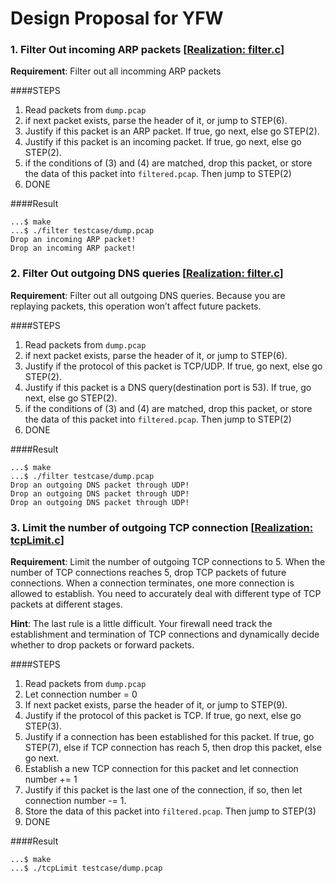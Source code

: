 # Design Proposal for YFW

### 1. Filter Out incoming ARP packets [[Realization: filter.c](./src/filter.c)]

**Requirement**: Filter out all incomming ARP packets

####STEPS
1. Read packets from `dump.pcap`
2. if next packet exists, parse the header of it, or jump to STEP(6).
3. Justify if this packet is an ARP packet. If true, go next, else go STEP(2).
4. Justify if this packet is an incoming packet. If true, go next, else go STEP(2).
5. if the conditions of (3) and (4) are matched, drop this packet, or store the data of this packet into `filtered.pcap`. Then jump to STEP(2)
6. DONE

####Result

```
...$ make
...$ ./filter testcase/dump.pcap 
Drop an incoming ARP packet!
Drop an incoming ARP packet!
```

### 2. Filter Out outgoing DNS queries [[Realization: filter.c](./src/filter.c)]

**Requirement**: Filter out all outgoing DNS queries. Because you are replaying packets, this operation won’t affect future packets.

####STEPS
1. Read packets from `dump.pcap`
2. if next packet exists, parse the header of it, or jump to STEP(6).
3. Justify if the protocol of this packet is TCP/UDP. If true, go next, else go STEP(2).
4. Justify if this packet is a DNS query(destination port is 53). If true, go next, else go STEP(2).
5. if the conditions of (3) and (4) are matched, drop this packet, or store the data of this packet into `filtered.pcap`. Then jump to STEP(2)
6. DONE

####Result

```
...$ make
...$ ./filter testcase/dump.pcap 
Drop an outgoing DNS packet through UDP!
Drop an outgoing DNS packet through UDP!
Drop an outgoing DNS packet through UDP!
```

### 3. Limit the number of outgoing TCP connection [[Realization: tcpLimit.c](./src/tcpLimit.c)]

**Requirement**: Limit the number of outgoing TCP connections to 5. When the number of TCP connections reaches 5, drop TCP packets of future connections. When a connection terminates, one more connection is allowed to establish. You need to accurately deal with different type of TCP packets at different stages.

**Hint**: The last rule is a little difficult. Your firewall need track the establishment and termination of TCP connections and dynamically decide whether to drop packets or forward packets.

####STEPS
1. Read packets from `dump.pcap`
2. Let connection number = 0
3. If next packet exists, parse the header of it, or jump to STEP(9).
4. Justify if the protocol of this packet is TCP. If true, go next, else go STEP(3).
5. Justify if a connection has been established for this packet. If true, go STEP(7), else if TCP connection has reach 5, then drop this packet, else go next.
6. Establish a new TCP connection for this packet and let connection number += 1
7. Justify if this packet is the last one of the connection, if so, then let connection number -= 1.
8. Store the data of this packet into `filtered.pcap`. Then jump to STEP(3)
9. DONE

####Result

```
...$ make
...$ ./tcpLimit testcase/dump.pcap
```

